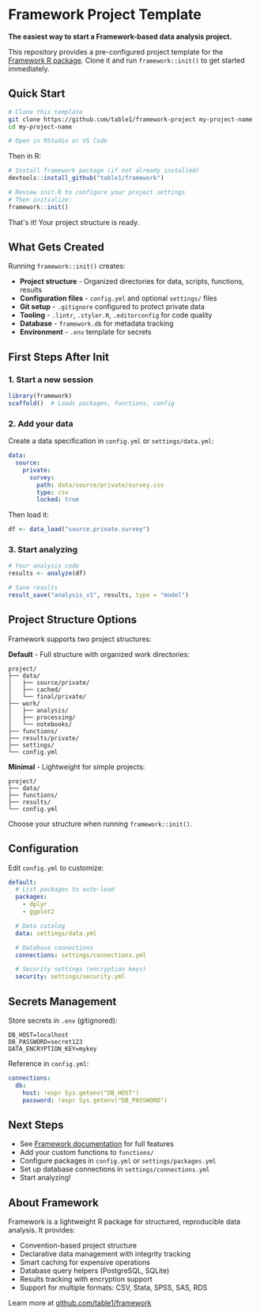 # Framework Project Template

**The easiest way to start a Framework-based data analysis project.**

This repository provides a pre-configured project template for the [Framework R package](https://github.com/table1/framework). Clone it and run `framework::init()` to get started immediately.

## Quick Start

```bash
# Clone this template
git clone https://github.com/table1/framework-project my-project-name
cd my-project-name

# Open in RStudio or VS Code
```

Then in R:

```r
# Install framework package (if not already installed)
devtools::install_github("table1/framework")

# Review init.R to configure your project settings
# Then initialize:
framework::init()
```

That's it! Your project structure is ready.

## What Gets Created

Running `framework::init()` creates:

- **Project structure** - Organized directories for data, scripts, functions, results
- **Configuration files** - `config.yml` and optional `settings/` files
- **Git setup** - `.gitignore` configured to protect private data
- **Tooling** - `.lintr`, `.styler.R`, `.editorconfig` for code quality
- **Database** - `framework.db` for metadata tracking
- **Environment** - `.env` template for secrets

## First Steps After Init

### 1. Start a new session

```r
library(framework)
scaffold()  # Loads packages, functions, config
```

### 2. Add your data

Create a data specification in `config.yml` or `settings/data.yml`:

```yaml
data:
  source:
    private:
      survey:
        path: data/source/private/survey.csv
        type: csv
        locked: true
```

Then load it:

```r
df <- data_load("source.private.survey")
```

### 3. Start analyzing

```r
# Your analysis code
results <- analyze(df)

# Save results
result_save("analysis_v1", results, type = "model")
```

## Project Structure Options

Framework supports two project structures:

**Default** - Full structure with organized work directories:
```
project/
├── data/
│   ├── source/private/
│   ├── cached/
│   └── final/private/
├── work/
│   ├── analysis/
│   ├── processing/
│   └── notebooks/
├── functions/
├── results/private/
├── settings/
└── config.yml
```

**Minimal** - Lightweight for simple projects:
```
project/
├── data/
├── functions/
├── results/
└── config.yml
```

Choose your structure when running `framework::init()`.

## Configuration

Edit `config.yml` to customize:

```yaml
default:
  # List packages to auto-load
  packages:
    - dplyr
    - ggplot2

  # Data catalog
  data: settings/data.yml

  # Database connections
  connections: settings/connections.yml

  # Security settings (encryption keys)
  security: settings/security.yml
```

## Secrets Management

Store secrets in `.env` (gitignored):

```env
DB_HOST=localhost
DB_PASSWORD=secret123
DATA_ENCRYPTION_KEY=mykey
```

Reference in `config.yml`:

```yaml
connections:
  db:
    host: !expr Sys.getenv("DB_HOST")
    password: !expr Sys.getenv("DB_PASSWORD")
```

## Next Steps

- See [Framework documentation](https://github.com/table1/framework) for full features
- Add your custom functions to `functions/`
- Configure packages in `config.yml` or `settings/packages.yml`
- Set up database connections in `settings/connections.yml`
- Start analyzing!

## About Framework

Framework is a lightweight R package for structured, reproducible data analysis. It provides:

- Convention-based project structure
- Declarative data management with integrity tracking
- Smart caching for expensive operations
- Database query helpers (PostgreSQL, SQLite)
- Results tracking with encryption support
- Support for multiple formats: CSV, Stata, SPSS, SAS, RDS

Learn more at [github.com/table1/framework](https://github.com/table1/framework)
